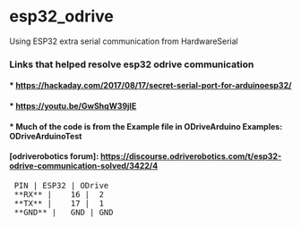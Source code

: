 # esp32_odrive

Using ESP32 extra serial communication from HardwareSerial
### Links that helped resolve esp32 odrive communication
#### * https://hackaday.com/2017/08/17/secret-serial-port-for-arduinoesp32/
#### * https://youtu.be/GwShqW39jlE
#### * Much of the code is from the Example file in ODriveArduino Examples: **ODriveArduinoTest**

#### [odriverobotics forum]: https://discourse.odriverobotics.com/t/esp32-odrive-communication-solved/3422/4
<pre>
 <text color="#FF0000">PIN | ESP32 | ODrive</text>
 **RX** |    16 |  2
 **TX** |    17 |  1
 **GND** |   GND | GND
</pre>
